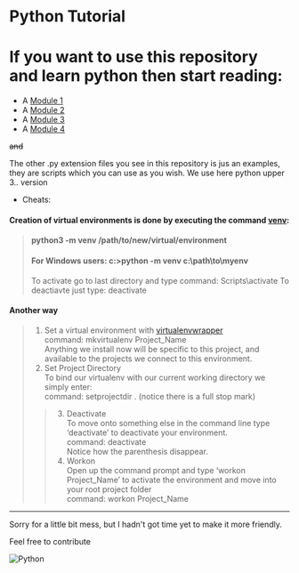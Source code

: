 # Python Tutorial



# If you want to use this repository and learn python then start reading: 

* A [Module 1](module1.txt)
* A [Module 2](module2.txt)
* A [Module 3](module3.txt)
* A [Module 4](module4.txt)


~~and~~

The other .py extension files you see in this repository is jus an examples, they are scripts which you can use as you wish.
We use here python upper  3.*.* version

* Cheats:
 #### Creation of virtual environments is done by executing the command [venv](https://docs.python.org/3/library/venv.html):
> #### python3 -m venv /path/to/new/virtual/environment
> #### For Windows users: c:\>python -m venv c:\path\to\myenv
> To activate go to last directory and type command: Scripts\activate 
> To deactiavte just type: deactivate
#### Another way
> 1. Set a virtual environment with [virtualenvwrapper](https://pypi.org/project/virtualenvwrapper-win/)
</br>command: mkvirtualenv Project_Name
</br>Anything we install now will be specific to this project, and available to the projects we connect to this environment.
> 2. Set Project Directory
  </br>To bind our virtualenv with our current working directory we simply enter:
  </br>command: setprojectdir .  (notice there is a full stop mark)
>> 3. Deactivate
  </br>To move onto something else in the command line type ‘deactivate’ to deactivate your environment.
  </br>command: deactivate
  </br>Notice how the parenthesis disappear.
>> 4. Workon 
  </br>Open up the command prompt and type ‘workon Project_Name’ to activate the environment and move into your root project folder
  </br>command: workon Project_Name <br>
  <hr>
Sorry for a little bit mess, but I hadn't got time yet to make it more friendly.

Feel free to contribute 


![Python](python-socket.png)
